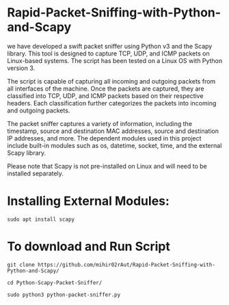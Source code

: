 # Rapid-Packet-Sniffing-with-Python-and-Scapy
we have developed a swift packet sniffer using Python v3 and the Scapy library. This tool is designed to capture TCP, UDP, and ICMP packets on Linux-based systems. The script has been tested on a Linux OS with Python version 3.

The script is capable of capturing all incoming and outgoing packets from all interfaces of the machine. Once the packets are captured, they are classified into TCP, UDP, and ICMP packets based on their respective headers. Each classification further categorizes the packets into incoming and outgoing packets.

The packet sniffer captures a variety of information, including the timestamp, source and destination MAC addresses, source and destination IP addresses, and more. The dependent modules used in this project include built-in modules such as os, datetime, socket, time, and the external Scapy library.

Please note that Scapy is not pre-installed on Linux and will need to be installed separately.

# Installing External Modules:   
```
sudo apt install scapy  
```

# To download and Run Script
```
git clone https://github.com/mihir02rAut/Rapid-Packet-Sniffing-with-Python-and-Scapy/
```
```
cd Python-Scapy-Packet-Sniffer/
```
```
sudo python3 python-packet-sniffer.py
```
